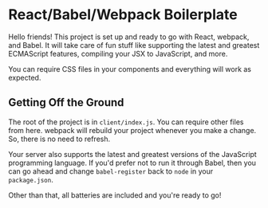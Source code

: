 # React/Babel/Webpack Boilerplate

Hello friends! This project is set up and ready to go with React, webpack, and Babel. It will take care of fun stuff like supporting the latest and greatest ECMAScript features, compiling your JSX to JavaScript, and more.

You can require CSS files in your components and everything will work as expected.

## Getting Off the Ground

The root of the project is in `client/index.js`. You can require other files from here. webpack will rebuild your project whenever you make a change. So, there is no need to refresh.

Your server also supports the latest and greatest versions of the JavaScript programming language. If you'd prefer not to run it through Babel, then you can go ahead and change `babel-register` back to `node` in your `package.json`.

Other than that, all batteries are included and you're ready to go!